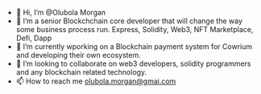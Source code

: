 - 👋 Hi, I’m @Olubola Morgan
- 👀 I’m a senior Blockchchain core developer that will change the way some business process run.
 Express, Solidity, Web3, NFT Marketplace, Defi, Dapp
- 🌱 I’m currently wporking on a Blockchain payment system for Cowrium and developing their own ecosystem.
- 💞️ I’m looking to collaborate on web3 developers, solidity programmers and any blockchain related technology.
- 📫 How to reach me olubola.morgan@gmai.com

<!---
Oluscosco/Oluscosco is a ✨ special ✨ repository because its `README.md` (this file) appears on your GitHub profile.
You can click the Preview link to take a look at your changes.
--->
